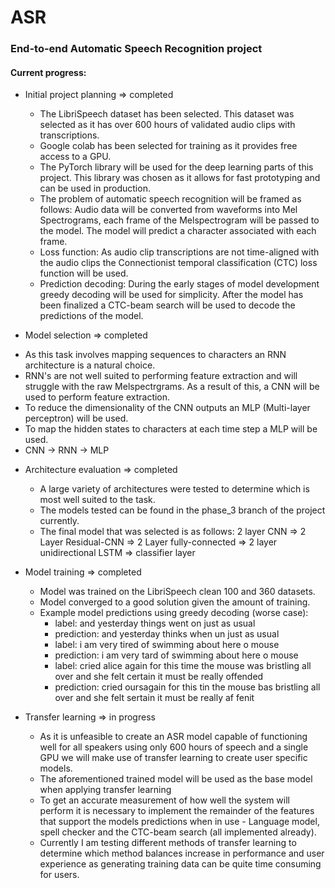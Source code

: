 # ASR
### End-to-end Automatic Speech Recognition project

#### Current progress:

+ Initial project planning => completed
  * The LibriSpeech dataset has been selected. This dataset was selected as it has over 600 hours of validated audio clips with transcriptions.
  * Google colab has been selected for training as it provides free access to a GPU.
  * The PyTorch library will be used for the deep learning parts of this project. This library was chosen as it allows for fast prototyping and can be used in production.
  * The problem of automatic speech recognition will be framed as follows: Audio data will be converted from waveforms into Mel Spectrograms, each frame of the Melspectrogram
  will be passed to the model. The model will predict a character associated with each frame.
  * Loss function: As audio clip transcriptions are not time-aligned with the audio clips the Connectionist temporal classification (CTC) loss function will be used. 
  * Prediction decoding: During the early stages of model development greedy decoding will be used for simplicity. After the model has been finalized a CTC-beam search
  will be used to decode the predictions of the model.
  
 + Model selection => completed
  * As this task involves mapping sequences to characters an RNN architecture is a natural choice.
  * RNN's are not well suited to performing feature extraction and will struggle with the raw Melspectrgrams. As a result of this, a CNN will be used to perform feature extraction.
  * To reduce the dimensionality of the CNN outputs an MLP (Multi-layer perceptron) will be used.
  * To map the hidden states to characters at each time step a MLP will be used.
  * CNN -> RNN -> MLP
  
  + Architecture evaluation => completed
    * A large variety of architectures were tested to determine which is most well suited to the task.
    * The models tested can be found in the phase_3 branch of the project currently.
    * The final model that was selected is as follows: 
    2 layer CNN => 2 Layer Residual-CNN => 2 Layer fully-connected => 2 layer unidirectional LSTM  => classifier layer
    
  + Model training => completed
    * Model was trained on the LibriSpeech clean 100 and 360 datasets.
    * Model converged to a good solution given the amount of training.
    * Example model predictions using greedy decoding (worse case):
        - label:    and yesterday things went on just as usual
        - prediction: and yesterday thinks when un just as usual
        - label:    i am very tired of swimming about here o mouse
        - prediction: i am very tard of swimming about here o mouse
        - label:    cried alice again for this time the mouse was bristling all over and she felt certain it must be really offended
        - prediction: cried oursagain for this tin the mouse bas bristling all over and she felt sertain it must be really af fenit
  
  + Transfer learning => in progress
    * As it is unfeasible to create an ASR model capable of functioning well for all speakers using only 600 hours of speech and a single GPU
      we will make use of transfer learning to create user specific models.
    * The aforementioned trained model will be used as the base model when applying transfer learning
    * To get an accurate measurement of how well the system will perform it is necessary to implement the remainder of the features that support the 
      models predictions when in use - Language model, spell checker and the CTC-beam search (all implemented already).
    * Currently I am testing different methods of transfer learning to determine which method balances increase in performance and user experience
      as generating training data can be quite time consuming for users.

           
           
 

        
        
        


       
       
       
       


      
      
    
    
    
    
    
    
    
    
    
    
